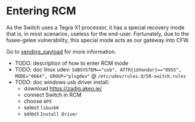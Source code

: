 # Entering RCM

As the Switch uses a Tegra X1 processor, it has a special recovery mode that is, in most scenarios, useless for the end-user. Fortunately, due to the fusee-gelee vulnerability, this special mode acts as our gateway into CFW.

Go to [sending_payload](https://nh-server.github.io/switch-guide/user_guide/sysnand/sending_payload/) for more information.

- TODO: description of how to enter RCM mode
- TODO: doc linux udev: `SUBSYSTEM=="usb", ATTR{idVendor}=="0955", MODE="0664", GROUP="plugdev"` @ `/etc/udev/rules.d/50-switch.rules`
- TODO: doc windows usb driver install:
  - download https://zadig.akeo.ie/
  - connect Switch in RCM
  - choose `APX`
  - select `libusbK`
  - select `Install Driver`
